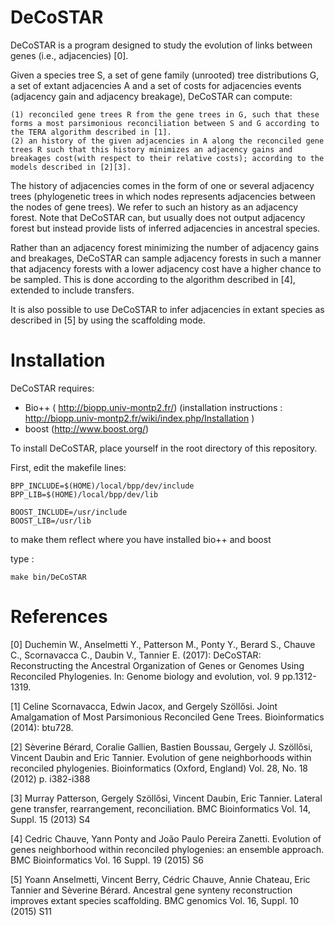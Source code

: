 # DeCoSTAR

DeCoSTAR is a program designed to study the evolution of links between genes (i.e., adjacencies) [0].

Given a species tree S, a set of gene family (unrooted) tree distributions G, a set of extant adjacencies A and a set of costs for adjacencies events (adjacency gain and adjacency breakage), DeCoSTAR can compute:

    (1) reconciled gene trees R from the gene trees in G, such that these forms a most parsimonious reconciliation between S and G according to the TERA algorithm described in [1].
    (2) an history of the given adjacencies in A along the reconciled gene trees R such that this history minimizes an adjacency gains and breakages cost(with respect to their relative costs); according to the models described in [2][3].

The history of adjacencies comes in the form of one or several adjacency trees (phylogenetic trees in which nodes represents adjacencies between the nodes of gene trees). We refer to such an history as an adjacency forest. Note that DeCoSTAR can, but usually does not output adjacency forest but instead provide lists of inferred adjacencies in ancestral species.

Rather than an adjacency forest minimizing the number of adjacency gains and breakages, DeCoSTAR can sample adjacency forests in such a manner that adjacency forests with a lower adjacency cost have a higher chance to be sampled. This is done according to the algorithm described in [4], extended to include transfers.

It is also possible to use DeCoSTAR to infer adjacencies in extant species as described in [5] by using the scaffolding mode.

Installation
============

DeCoSTAR requires:
 * Bio++ ( http://biopp.univ-montp2.fr/) (installation instructions : http://biopp.univ-montp2.fr/wiki/index.php/Installation )
 * boost (http://www.boost.org/)


To install DeCoSTAR, place yourself in the root directory of this repository.

First, edit the makefile lines:

```
BPP_INCLUDE=$(HOME)/local/bpp/dev/include
BPP_LIB=$(HOME)/local/bpp/dev/lib

BOOST_INCLUDE=/usr/include
BOOST_LIB=/usr/lib
```

to make them reflect where you have installed bio++ and boost

type :
```
make bin/DeCoSTAR
```


References
==========

[0] Duchemin W., Anselmetti Y., Patterson M., Ponty Y., Berard S., Chauve C., Scornavacca C., Daubin V., Tannier E. (2017): DeCoSTAR: Reconstructing the Ancestral Organization of Genes or Genomes Using Reconciled Phylogenies. In: Genome biology and evolution, vol. 9 pp.1312-1319.

[1] Celine Scornavacca, Edwin Jacox, and Gergely Szöllősi. Joint Amalgamation of Most Parsimonious Reconciled Gene Trees. Bioinformatics (2014): btu728.

[2] Sèverine Bérard, Coralie Gallien, Bastien Boussau, Gergely J. Szöllősi, Vincent Daubin and Eric Tannier. Evolution of gene neighborhoods within reconciled phylogenies. Bioinformatics (Oxford, England) Vol. 28, No. 18 (2012) p. i382-i388

[3] Murray Patterson, Gergely Szöllősi, Vincent Daubin, Eric Tannier. Lateral gene transfer, rearrangement, reconciliation. BMC Bioinformatics Vol. 14, Suppl. 15 (2013) S4

[4] Cedric Chauve, Yann Ponty and João Paulo Pereira Zanetti. Evolution of genes neighborhood within reconciled phylogenies: an ensemble approach. BMC Bioinformatics Vol. 16 Suppl. 19  (2015) S6

[5] Yoann Anselmetti, Vincent Berry, Cédric Chauve, Annie Chateau, Eric Tannier and Sèverine Bérard. Ancestral gene synteny reconstruction improves extant species scaffolding. BMC genomics Vol. 16, Suppl. 10 (2015) S11  
